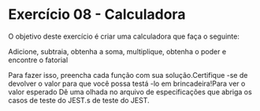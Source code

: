 # Exercício 08 - Calculadora

O objetivo deste exercício é criar uma calculadora que faça o seguinte:

Adicione, subtraia, obtenha a soma, multiplique, obtenha o poder e encontre o fatorial

Para fazer isso, preencha cada função com sua solução.Certifique -se de devolver o valor para que você possa testá -lo em brincadeira!Para ver o valor esperado
Dê uma olhada no arquivo de especificações que abriga os casos de teste do JEST.s de teste do JEST.